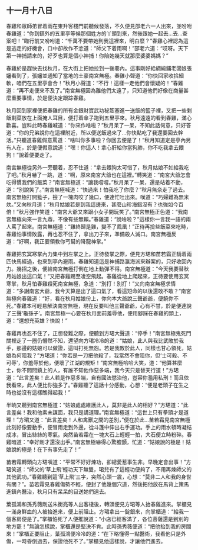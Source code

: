 十一月十八日
-------------

春雞和眾師弟冒着雨在東升客棧門前聽候發落，不久便見邵老六一人出來，並吩咐春雞道：“你到鎮外的五里亭等候那個姓方的丫頭到來，然後跟她一起去...去...查案吧！”臨行前又吩咐道：“千萬不要帶她到我這裡來，明白麼？”春雞心裡認為這是逃走的好機會，口中卻故作不忿道：“師父下着雨啊！”邵老六道：“哎呀。天下第一神捕請來的，好歹也算是個小神捕！你陪她幾天就那麼婆婆媽媽？”

春雞於是趕快去找秋月，在大街上把她拉到一後巷內。這事剛好給綢緞鋪老闆娘張嬸看到了，張嬸並通知了當地的土豪南宮無極。春雞小聲道：“你快回家收拾細軟，咱們在五里亭會合！”秋月小聲道：“不行！這樣一走他們會懷疑的！”春雞道：“再不走便來不及了。”南宮無極因為離他們太遠了，只知道他們好像在商量甚麼重要事情，於是便決定跟踪春雞。

秋月回到家裡便把春雞的所有金銀財寶武功秘笈塞進一送飯的籃子裡，又把一些剩飯剩菜放在上面掩人耳目，便打着傘子跑到五里亭來。秋月遠遠的看到春雞，滿心歡喜。豈料此時春雞喊道：“你來作啥啦？”秋月呆了一呆，不知此話何意，只好答道：“你的兄弟說你在這裡附近，所以便送飯過來了...你快點吃了我還要回去幹活。”只聽道春雞假意罵道：“啥叫你多事啦？你回去便是了！”秋月知道定是亭內另有人在，於是便假意說道：“嘿！你這人！拿心肝給你當狗肺，你不吃我拿去餵狗！”說着便要走了。

南宮無極從另外一旁聽着，忍不住道：“拿去餵狗太可惜了，秋月姑娘不如給我吃了吧。”秋月嚇了一跳，道：“啊，原來南宮大爺也在這裡。”轉笑道：“南宮大爺怎會吃得慣我們的飯菜？”南宮無極道：“讓我嚐嚐。”秋月呆了一呆，還是站着不動，道：“別說笑了。”南宮無極喊道：“快過來！怕我吃了你麼？”秋月無奈走了過去。南宮無極打開籃子，撿了一塊肉咬了幾口，便連忙吐出來。嘆道：“巧婦難為無米炊。”又向秋月道：“秋月姑娘若是到我這邊來，甚麼山珍海錯沒有？也強如今百倍！”秋月強作笑道：“南宮大爺又來跟小女子開玩笑了。”南宮無極正色道：“我南宮無極向來一言九鼎，不像有些無賴。”春雞道：“說啥啦？”這樣你一言我一語的兩人罵了起來。南宮無極道：“雞終歸是雞，變不了鳳凰！”正待再撿些飯菜來吃時，春雞怕事情敗露，再也忍不住了，拿出刀子來，準備殺人滅口。南宮無極反道：“好啊，我正要領教你丐幫的降龍神掌。”

春雞把玄冥寒掌內力集中到左掌之上。正待發掌之際，便見方珺和苗若霜正騎着兩匹快馬經過，也來到亭內避雨。春雞知道這是神捕路瀛海派來辦案的，只好收回內力。幾招之後，便給南宮無極打倒在地上動彈不得。南宮無極道：“今天我要替秋月姑娘出這口氣！”又把春雞踢至凌空飛起。春雞從地上爬起來，正待要使用玄冥寒掌，秋月怕春雞殺死南宮無極，急道：“別打！別打！”又向南宮無極求情道：“多謝南宮大爺，我今天算是出了這口氣了，看這短命的以後還敢不敢？”南宮無極向春雞道：“好，看在秋月姑娘份上，你向本大爺說三聲爺爺，便饒你不死。”春雞本可輕易解決南宮無極，現在反要叫他三聲爺爺，心有不甘，於是便連說了三聲‘龜孫子’。南宮無極一心要在秋月面前羞辱他，便用腳踩在春雞的頭上，道：“還想充英雄？快說！”

春雞再也忍不住了，正想發難之際，便聽到方珺大聲道：“停手！”南宮無極鬼死門關裡走了一圈仍懵然不知，還望向方珺冷冷的道：“姑娘，此人與我比武敗於我手，那邊的姑娘可以做證，這叫打死無怨。若是我敗於此人，同樣也甘心領死，姑娘為何阻我？”方珺道：“你若是一刀把他殺了，我當然不會阻你，但‘士可殺、不可辱’，你羞辱於他，便壞了江湖的規矩！”南宮無極哈哈大笑，道：“他算甚麼士，你不問問鎮上的人，有誰不知他作惡多端，我今天只是替天行道！”方珺道：“此言差矣！此人若是作惡多端，自有國法懲治他，豈容你濫用私刑！而且依我看來，此人便比你強多了。”春雞聽了這話十分感動，心想：“便是老頭子在生之時也從沒有這樣瞧得起我！”

半晌又聽到南宮無極道：“姑娘處處維護此人，莫非是此人的相好？”方珺道：“此言差矣！我和他素未謀面，我只是講道理。”南宮無極道：“這世上只有拳頭才是道理！”方珺又道：“此言差矣！人和禽獸之間的差別，”便在於此...苗若霜見南宮無極此刻好像要動手，便冒雨走到外邊，從斗篷中伸出右手運功。手上的雨水頓時凝结成冰，冒出絲絲的寒氣。突然苗若霜在一塊大石上輕輕一拍，大石便立時粉碎。春雞暗道：“幸好剛才還沒出手。”南宮無極嚇得心驚膽顫，忙道：“姑娘說的極是！姑娘說的極是！在下有事先走了！”

苗若霜轉頭向方珺嗔道：“平常不好好煉功，卻總愛惹事生非。早晚定會出事！”方珺笑道：“師父的‘草上飛’輕功天下無雙，珺兒有了這輕功便夠了，不用再煉師父的其他武功。”春雞聽到這‘草上飛’三字，突然心頭一震，心想：“莫非二人和我的身世有關？”。苗若霜見春雞傷勢不輕，便封了他幾個穴道，然後把他放在馬背上策馬進鎮內醫治，秋月只有呆呆的目送她們遠去。

葉孤鴻和孫秀薇剛送朱衡亮等人出客棧後，轉頭便見方珺等人抬春雞進來。掌櫃見一滿身鮮血的人被抬進來，便上前阻止。方珺拿出一錠銀來，向掌櫃道：“給我一個客房便是了。”掌櫃怕死了人便推說道：“小店已經客滿了，各位菩薩還是到別的地方罷！”無論怎樣說，掌櫃還是堅決不肯。此時孫秀薇便道：“把他抬到我的房間來！”掌櫃正要阻止，葉孤鴻便冷冷的道：“在下略懂得一點醫術，我看他只是外傷，一時昏倒過去，保證他死不了。”掌櫃見他這樣說，才讓他們進去。
